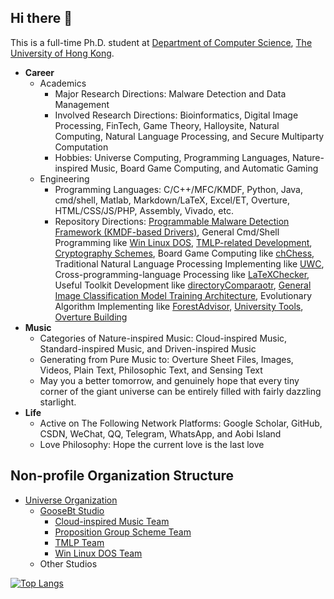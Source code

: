 ## Hi there 👋

This is a full-time Ph.D. student at [Department of Computer Science](https://www.cs.hku.hk/), [The University of Hong Kong](https://www.hku.hk/). 

- **Career**
  - Academics
    - Major Research Directions: Malware Detection and Data Management
    - Involved Research Directions: Bioinformatics, Digital Image Processing, FinTech, Game Theory, Halloysite, Natural Computing, Natural Language Processing, and Secure Multiparty Computation
    - Hobbies: Universe Computing, Programming Languages, Nature-inspired Music, Board Game Computing, and Automatic Gaming
  - Engineering
    - Programming Languages: C/C++/MFC/KMDF, Python, Java, cmd/shell, Matlab, Markdown/LaTeX, Excel/ET, Overture, HTML/CSS/JS/PHP, Assembly, Vivado, etc. 
    - Repository Directions: [Programmable Malware Detection Framework (KMDF-based Drivers)](https://github.com/GooseBt-Studio), General Cmd/Shell Programming like [Win Linux DOS](https://github.com/Win-Linux-DOS-Team/Win-Linux-DOS), [TMLP-related Development](https://github.com/TMLP-Team/Bypasser), [Cryptography Schemes](https://github.com/BatchClayderman/Cryptography-Schemes), Board Game Computing like [chChess](https://github.com/BatchClayderman/chChess), Traditional Natural Language Processing Implementing like [UWC](https://github.com/BatchClayderman/UWC), Cross-programming-language Processing like [LaTeXChecker](https://github.com/BatchClayderman/LaTeXChecker), Useful Toolkit Development like [directoryComparaotr](https://github.com/BatchClayderman/directoryComparator), [General Image Classification Model Training Architecture](https://github.com/BatchClayderman/ResNet-Distribution), Evolutionary Algorithm Implementing like [ForestAdvisor](https://github.com/BatchClayderman/ForestAdvisor), [University Tools](https://github.com/BatchClayderman/University-Tools), [Overture Building](https://github.com/Cloud-inspired-Music-Team/Inspired-Music)
- **Music**
  - Categories of Nature-inspired Music: Cloud-inspired Music, Standard-inspired Music, and Driven-inspired Music
  - Generating from Pure Music to: Overture Sheet Files, Images, Videos, Plain Text, Philosophic Text, and Sensing Text
  - May you a better tomorrow, and genuinely hope that every tiny corner of the giant universe can be entirely filled with fairly dazzling starlight. 
- **Life**
  - Active on The Following Network Platforms: Google Scholar, GitHub, CSDN, WeChat, QQ, Telegram, WhatsApp, and Aobi Island
  - Love Philosophy: Hope the current love is the last love

## Non-profile Organization Structure

- [Universe Organization](https://github.com/Universe-Organization)
  - [GooseBt Studio](https://github.com/GooseBt-Studio)
    - [Cloud-inspired Music Team](https://github.com/Cloud-inspired-Music-Team)
    - [Proposition Group Scheme Team](https://github.com/Proposition-Group-Scheme-Team)
    - [TMLP Team](https://github.com/TMLP-Team)
    - [Win Linux DOS Team](https://github.com/Win-Linux-DOS-Team)
  - Other Studios

[![Top Langs](https://github-readme-stats.vercel.app/api/top-langs/?username=BatchClayderman&hide=CMake,Objective-C%2B%2B&layout=compact)](https://github.com/BatchClayderman?tab=repositories)

<!--
[![Readme Card](https://github-readme-stats.vercel.app/api/pin/?username=BatchClayderman&repo=LaTeXChecker)](https://github.com/BatchClayderman/LaTeXChecker)
[![Readme Card](https://github-readme-stats.vercel.app/api/pin/?username=BatchClayderman&repo=directoryComparator)](https://github.com/BatchClayderman/directoryComparator)
[![Readme Card](https://github-readme-stats.vercel.app/api/pin/?username=BatchClayderman&repo=UWC)](https://github.com/BatchClayderman/UWC)
[![Readme Card](https://github-readme-stats.vercel.app/api/pin/?username=BatchClayderman&repo=ResNet-Distribution)](https://github.com/BatchClayderman/ResNet-Distribution)
[![Readme Card](https://github-readme-stats.vercel.app/api/pin/?username=BatchClayderman&repo=ForestAdvisor)](https://github.com/BatchClayderman/ForestAdvisor)
[![Readme Card](https://github-readme-stats.vercel.app/api/pin/?username=BatchClayderman&repo=Inspired-Music)](https://github.com/BatchClayderman/Inspired-Music)
-->
